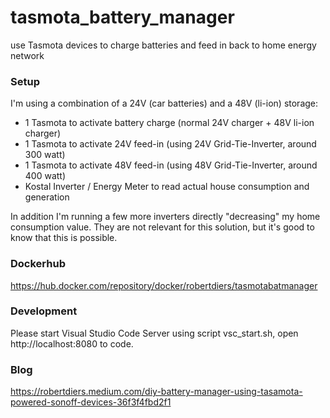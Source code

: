 # tasmota_battery_manager
use Tasmota devices to charge batteries and feed in back to home energy network

### Setup
I'm using a combination of a 24V (car batteries) and a 48V (li-ion) storage:
* 1 Tasmota to activate battery charge (normal 24V charger + 48V li-ion charger)
* 1 Tasmota to activate 24V feed-in (using 24V Grid-Tie-Inverter, around 300 watt)
* 1 Tasmota to activate 48V feed-in (using 48V Grid-Tie-Inverter, around 400 watt)
* Kostal Inverter / Energy Meter to read actual house consumption and generation

In addition I'm running a few more inverters directly "decreasing" my home consumption value. They are not relevant for this solution, but it's good to know that this is possible.

### Dockerhub
https://hub.docker.com/repository/docker/robertdiers/tasmotabatmanager

### Development
Please start Visual Studio Code Server using script vsc_start.sh, open http://localhost:8080 to code.

### Blog
https://robertdiers.medium.com/diy-battery-manager-using-tasamota-powered-sonoff-devices-36f3f4fbd2f1
